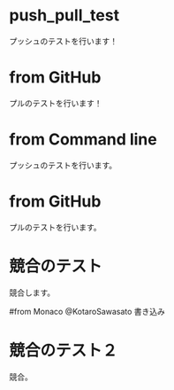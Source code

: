 # push_pull_test

プッシュのテストを行います！

# from GitHub

プルのテストを行います！

# from Command line

プッシュのテストを行います。

# from GitHub

プルのテストを行います。

# 競合のテスト

競合します。

#from Monaco @KotaroSawasato
書き込み

# 競合のテスト２

競合。